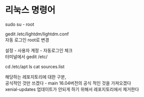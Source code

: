 # 리눅스 명령어

sudo su - root

gedit /etc/lightdm/lightdm.conf  
자동 로그인 root로 변경

설정 - 사용자 계정 - 자동로그인 체크  
터미널에서 gedit /etc/

cd /etc/apt
ls
cat sources.list

해당하는 레포지토리에 대한 구분,  
공식적인 것만 쓰겠다 - main 16.04버전의 공식 적인 것을 가져오겠다  
xenial-updates 업데이트가 안되게 하기 위해서 레포지토리에서 제거한다
